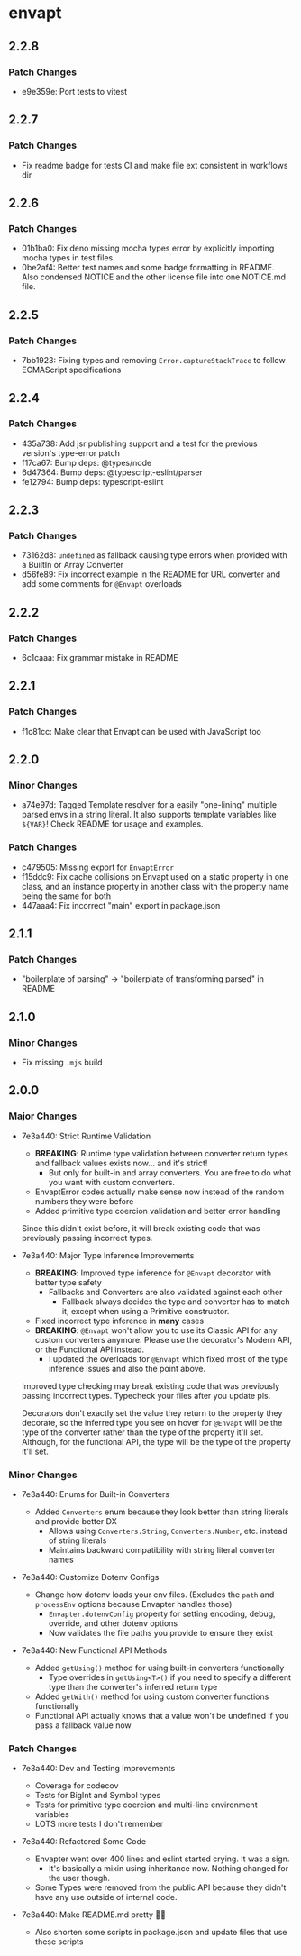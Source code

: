 # envapt

## 2.2.8

### Patch Changes

- e9e359e: Port tests to vitest

## 2.2.7

### Patch Changes

- Fix readme badge for tests CI and make file ext consistent in workflows dir

## 2.2.6

### Patch Changes

- 01b1ba0: Fix deno missing mocha types error by explicitly importing mocha types in test files
- 0be2af4: Better test names and some badge formatting in README. Also condensed NOTICE and the other license file into one NOTICE.md file.

## 2.2.5

### Patch Changes

- 7bb1923: Fixing types and removing `Error.captureStackTrace` to follow ECMAScript specifications

## 2.2.4

### Patch Changes

- 435a738: Add jsr publishing support and a test for the previous version's type-error patch
- f17ca67: Bump deps: @types/node
- 6d47364: Bump deps: @typescript-eslint/parser
- fe12794: Bump deps: typescript-eslint

## 2.2.3

### Patch Changes

- 73162d8: `undefined` as fallback causing type errors when provided with a BuiltIn or Array Converter
- d56fe89: Fix incorrect example in the README for URL converter and add some comments for `@Envapt` overloads

## 2.2.2

### Patch Changes

- 6c1caaa: Fix grammar mistake in README

## 2.2.1

### Patch Changes

- f1c81cc: Make clear that Envapt can be used with JavaScript too

## 2.2.0

### Minor Changes

- a74e97d: Tagged Template resolver for a easily "one-lining" multiple parsed envs in a string literal. It also supports template variables like `${VAR}`! Check README for usage and examples.

### Patch Changes

- c479505: Missing export for `EnvaptError`
- f15ddc9: Fix cache collisions on Envapt used on a static property in one class, and an instance property in another class with the property name being the same for both
- 447aaa4: Fix incorrect "main" export in package.json

## 2.1.1

### Patch Changes

- "boilerplate of parsing" → "boilerplate of transforming parsed" in README

## 2.1.0

### Minor Changes

- Fix missing `.mjs` build

## 2.0.0

### Major Changes

- 7e3a440: Strict Runtime Validation
  - **BREAKING**: Runtime type validation between converter return types and fallback values exists now... and it's strict!
    - But only for built-in and array converters. You are free to do what you want with custom converters.
  - EnvaptError codes actually make sense now instead of the random numbers they were before
  - Added primitive type coercion validation and better error handling

  Since this didn't exist before, it will break existing code that was previously passing incorrect types.

- 7e3a440: Major Type Inference Improvements
  - **BREAKING**: Improved type inference for `@Envapt` decorator with better type safety
    - Fallbacks and Converters are also validated against each other
      - Fallback always decides the type and converter has to match it, except when using a Primitive constructor.
  - Fixed incorrect type inference in **many** cases
  - **BREAKING**: `@Envapt` won't allow you to use its Classic API for any custom converters anymore. Please use the decorator's Modern API, or the Functional API instead.
    - I updated the overloads for `@Envapt` which fixed most of the type inference issues and also the point above.

  Improved type checking may break existing code that was previously passing incorrect types. Typecheck your files after you update pls.

  Decorators don't exactly set the value they return to the property they decorate, so the inferred type you see on hover for `@Envapt` will be the type of the converter rather than the type of the property it'll set. Although, for the functional API, the type will be the type of the property it'll set.

### Minor Changes

- 7e3a440: Enums for Built-in Converters
  - Added `Converters` enum because they look better than string literals and provide better DX
    - Allows using `Converters.String`, `Converters.Number`, etc. instead of string literals
    - Maintains backward compatibility with string literal converter names

- 7e3a440: Customize Dotenv Configs
  - Change how dotenv loads your env files. (Excludes the `path` and `processEnv` options because Envapter handles those)
    - `Envapter.dotenvConfig` property for setting encoding, debug, override, and other dotenv options
    - Now validates the file paths you provide to ensure they exist

- 7e3a440: New Functional API Methods
  - Added `getUsing()` method for using built-in converters functionally
    - Type overrides in `getUsing<T>()` if you need to specify a different type than the converter's inferred return type
  - Added `getWith()` method for using custom converter functions functionally
  - Functional API actually knows that a value won't be undefined if you pass a fallback value now

### Patch Changes

- 7e3a440: Dev and Testing Improvements
  - Coverage for codecov
  - Tests for BigInt and Symbol types
  - Tests for primitive type coercion and multi-line environment variables
  - LOTS more tests I don't remember

- 7e3a440: Refactored Some Code
  - Envapter went over 400 lines and eslint started crying. It was a sign.
    - It's basically a mixin using inheritance now. Nothing changed for the user though.
  - Some Types were removed from the public API because they didn't have any use outside of internal code.

- 7e3a440: Make README.md pretty 🙏🏻
  - Also shorten some scripts in package.json and update files that use these scripts
